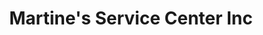---
title: "Martine's Service Center Inc"
url: /middletown/martines-service-center-inc-route-211-east-3/
shop: Autowerkstatt
---